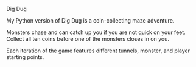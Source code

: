 Dig Dug

My Python version of Dig Dug is a coin-collecting maze adventure. 

Monsters chase and can catch up you if you are not quick on your feet. Collect all ten coins before one of the monsters closes in on you. 

Each iteration of the game features different tunnels, monster, and player starting points. 
